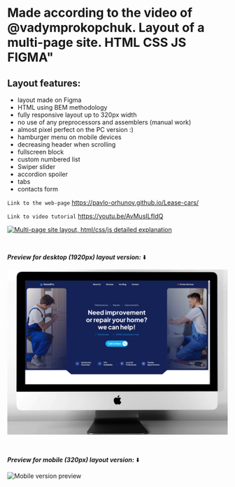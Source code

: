 # Made according to the video of @vadymprokopchuk. Layout of a multi-page site. HTML CSS JS FIGMA"<br>

## Layout features:

- layout made on Figma
- HTML using BEM methodology
- fully responsive layout up to 320px width
- no use of any preprocessors and assemblers (manual work)
- almost pixel perfect on the PC version :)
- hamburger menu on mobile devices
- decreasing header when scrolling
- fullscreen block
- custom numbered list
- Swiper slider
- accordion spoiler
- tabs
- contacts form

`Link to the web-page`
https://pavlo-orhunov.github.io/Lease-cars/

`Link to video tutorial`
https://youtu.be/AvMusILfIdQ

[![Multi-page site layout, html/css/js detailed explanation](https://img.youtube.com/vi/AvMusILfIdQ/hqdefault.jpg "Multi-page site layout, html/css/js detailed explanation")](https://youtu.be/AvMusILfIdQ)

<br>

**_Preview for desktop (1920px) layout version:_** ⬇️

![Desktop version preview](https://github.com/Pavlo-Orhunov/Home-Services/blob/master/images/desktop.jpg "Desktop version preview")

<br>

**_Preview for mobile (320px) layout version:_** ⬇️

![Mobile version preview](https://github.com/Pavlo-Orhunov/Home-Services/blob/master/images/mobile.jpg "Mobile version preview")
